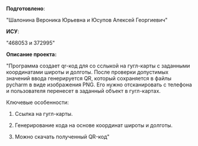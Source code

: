 __Подготовлено__:

"Шалонина Вероника Юрьевна и Юсупов Алексей Георгиевич"

__ИСУ__:

"468053 и 372995"

__Описание проекта:__

"Программа создает qr-код для со сслыкой на гугл-карты с заданными координатами широты и долготы. После проверки допустимых значений ввода генерируется QR, который сохраняется в файлы pycharm в виде изображения PNG. Его нужно отсканировать с телефона и пользователя перенесет в заданный объект в гугл-картах.

Ключевые особенности:

1. Ссылка на гугл-карты.

2. Генерирование кода на основе координат широты и долготы.

3. Можно скачать полученный QR-код"
